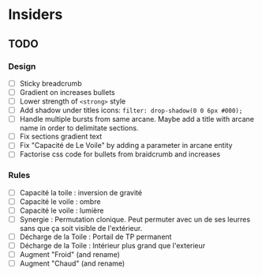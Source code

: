 # Insiders

## TODO

### Design
- [ ] Sticky breadcrumb
- [ ] Gradient on increases bullets
- [ ] Lower strength of `<strong>` style
- [ ] Add shadow under titles icons: `filter: drop-shadow(0 0 6px #000);`
- [ ] Handle multiple bursts from same arcane. Maybe add a title with arcane name in order to delimitate sections.
- [ ] Fix sections gradient text
- [ ] Fix "Capacité de Le Voile" by adding a parameter in arcane entity
- [ ] Factorise css code for bullets from braidcrumb and increases

### Rules
- [ ] Capacité la toile : inversion de gravité
- [ ] Capacité le voile : ombre
- [ ] Capacité le voile : lumière
- [ ] Synergie : Permutation clonique. Peut permuter avec un de ses leurres sans que ça soit visible de l'extérieur.
- [ ] Décharge de la Toile : Portail de TP permanent
- [ ] Décharge de la Toile : Intérieur plus grand que l'exterieur
- [ ] Augment "Froid" (and rename)
- [ ] Augment "Chaud" (and rename)
